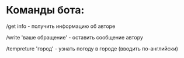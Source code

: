 # Команды бота:
        
/get info     		- получить информацию об авторе

/write 'ваше обращение' - оставить сообщение автору

/tempreture 'город'	- узнать погоду в городе (вводить по-английски)

